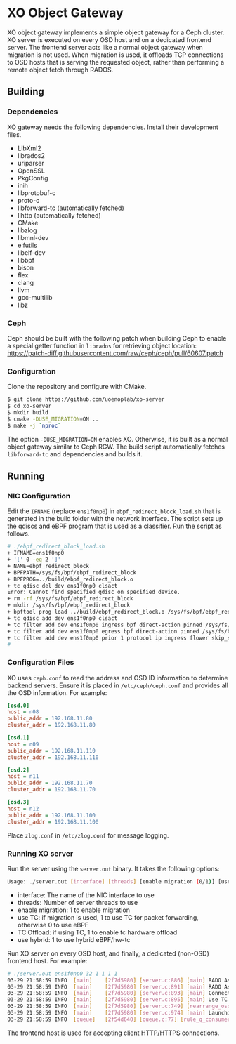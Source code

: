 # XO Object Gateway
XO object gateway implements a simple object gateway for a Ceph cluster. XO server is executed on every OSD host and on a dedicated frontend server. The frontend server acts like a normal object gateway when migration is not used. When migration is used, it offloads TCP connections to OSD hosts that is serving the requested object, rather than performing a remote object fetch through RADOS.
## Building
### Dependencies
XO gateway needs the following dependencies. Install their development files.
- LibXml2
- librados2
- uriparser
- OpenSSL
- PkgConfig
- inih
- libprotobuf-c
- proto-c
- libforward-tc (automatically fetched)
- llhttp (automatically fetched)
- CMake
- libzlog
- libmnl-dev
- elfutils
- libelf-dev
- libbpf
- bison
- flex
- clang
- llvm
- gcc-multilib
- libz
### Ceph
Ceph should be built with the following patch when building Ceph to enable a special getter function in `librados` for retrieving object location: https://patch-diff.githubusercontent.com/raw/ceph/ceph/pull/60607.patch
### Configuration
Clone the repository and configure with CMake.
```bash
$ git clone https://github.com/uoenoplab/xo-server
$ cd xo-server
$ mkdir build
$ cmake -DUSE_MIGRATION=ON ..
$ make -j `nproc`
```
The option `-DUSE_MIGRATION=ON` enables XO. Otherwise, it is built as a normal object gateway similar to Ceph RGW. The build script automatically fetches `libforward-tc` and dependencies and builds it.
## Running
### NIC Configuration
Edit the `IFNAME` (replace `ens1f0np0`) in `ebpf_redirect_block_load.sh` that is generated in the build folder with the network interface. The script sets up the qdiscs and eBPF program that is used as a classifier. Run the script as follows.
```bash ebpf_redirect_block_load.sh
# ./ebpf_redirect_block_load.sh 
+ IFNAME=ens1f0np0
+ '[' 0 -eq 2 ']'
+ NAME=ebpf_redirect_block
+ BPFPATH=/sys/fs/bpf/ebpf_redirect_block
+ BPFPROG=../build/ebpf_redirect_block.o
+ tc qdisc del dev ens1f0np0 clsact
Error: Cannot find specified qdisc on specified device.
+ rm -rf /sys/fs/bpf/ebpf_redirect_block
+ mkdir /sys/fs/bpf/ebpf_redirect_block
+ bpftool prog load ../build/ebpf_redirect_block.o /sys/fs/bpf/ebpf_redirect_block/main pinmaps /sys/fs/bpf/ebpf_redirect_block
+ tc qdisc add dev ens1f0np0 clsact
+ tc filter add dev ens1f0np0 ingress bpf direct-action pinned /sys/fs/bpf/ebpf_redirect_block/main
+ tc filter add dev ens1f0np0 egress bpf direct-action pinned /sys/fs/bpf/ebpf_redirect_block/main
+ tc filter add dev ens1f0np0 prior 1 protocol ip ingress flower skip_sw dst_mac 00:15:4d:13:70:b5 src_mac 3c:fd:fe:e5:ba:10 action pedit ex munge eth src set 00:15:4d:13:70:b5 munge eth dst set 3c:fd:fe:e5:a4:d0 action mirred egress redirect dev ens1f0np0
#
```
### Configuration Files
XO uses `ceph.conf` to read the address and OSD ID information to determine backend servers. Ensure it is placed in `/etc/ceph/ceph.conf` and provides all the OSD information. For example:
```ini
[osd.0]
host = n08
public_addr = 192.168.11.80
cluster_addr = 192.168.11.80

[osd.1]
host = n09
public_addr = 192.168.11.110
cluster_addr = 192.168.11.110

[osd.2]
host = n11
public_addr = 192.168.11.70
cluster_addr = 192.168.11.70

[osd.3]
host = n12
public_addr = 192.168.11.100
cluster_addr = 192.168.11.100
```
Place `zlog.conf` in `/etc/zlog.conf` for message logging.
### Running XO server
Run the server using the `server.out` binary. It takes the following options:
```bash
Usage: ./server.out [interface] [threads] [enable migration (0/1)] [use TC] [TC offload] [use hybrid if TC offload = 1]
```
- interface: The name of the NIC interface to use
- threads: Number of server threads to use
- enable migration: 1 to enable migration
- use TC: if migration is used, 1 to use TC for packet forwarding, otherwise 0 to use eBPF
- TC Offload: if using TC, 1 to enable tc hardware offload
- use hybrid: 1 to use hybrid eBPF/hw-tc

Run XO server on every OSD host, and finally, a dedicated (non-OSD) frontend host. For example:
```bash
# ./server.out ens1f0np0 32 1 1 1 1
03-29 21:58:59 INFO  [main]    [2f7d5980] [server.c:886] [main] RADO Async Write: disabled
03-29 21:58:59 INFO  [main]    [2f7d5980] [server.c:891] [main] RADO Async Read: disabled
03-29 21:58:59 INFO  [main]    [2f7d5980] [server.c:893] [main] Connection migration: enabled
03-29 21:58:59 INFO  [main]    [2f7d5980] [server.c:895] [main] Use TC: yes (with offload) with eBPF hybrid
03-29 21:58:59 INFO  [main]    [2f7d5980] [server.c:749] [rearrange_osd_addrs] xo-server is running on an OSD (interface ens1f0np0, ip 192.168.11.70, mac 94:6d:ae:8c:87:88, osd_id 2)
03-29 21:58:59 INFO  [main]    [2f7d5980] [server.c:974] [main] Launching 32 threads
03-29 21:58:59 INFO  [queue]   [2f54d640] [queue.c:77] [rule_q_consumer] TC-worker queue started (head=0,tail=0,count=0)
```
The frontend host is used for accepting client HTTP/HTTPS connections. 
